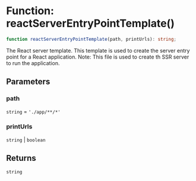 # Function: reactServerEntryPointTemplate()

```ts
function reactServerEntryPointTemplate(path, printUrls): string;
```

The React server template.
This template is used to create the server entry point for a React application.
Note: This file is used to create th SSR server to run the application.

## Parameters

### path

`string` = `'./app/**/*'`

### printUrls

`string` | `boolean`

## Returns

`string`
